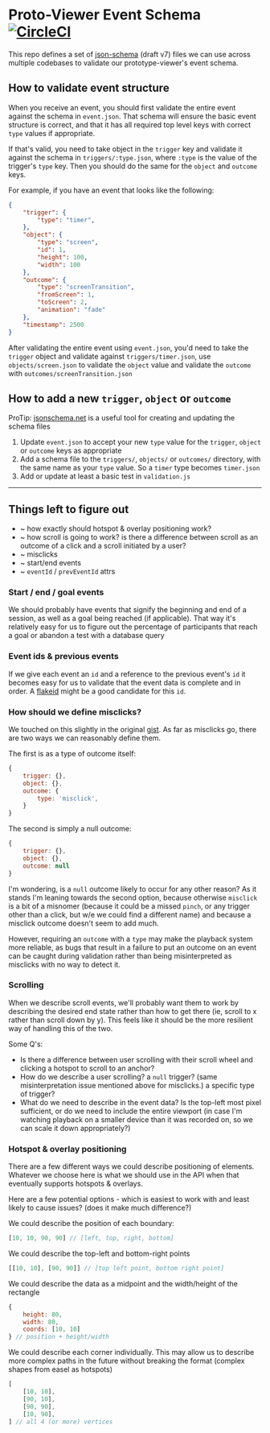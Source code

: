 # Proto-Viewer Event Schema [![CircleCI](https://circleci.com/gh/marvelapp/prototype-event-schema.svg?style=svg&circle-token=88a10b5a479c4c27990a4ce9cf7412eb1ea28ce4)](https://circleci.com/gh/marvelapp/prototype-event-schema)

This repo defines a set of [json-schema](https://json-schema.org/) (draft v7) files we can use across multiple codebases to validate our prototype-viewer's event schema.

## How to validate event structure

When you receive an event, you should first validate the entire event against the schema in `event.json`. That schema will ensure the basic event structure is correct, and that it has all required top level keys with correct `type` values if appropriate.

If that's valid, you need to take object in the `trigger` key and validate it against the schema in `triggers/:type.json`, where `:type` is the value of the trigger's `type` key. Then you should do the same for the `object` and `outcome` keys.

For example, if you have an event that looks like the following:


```json
{
    "trigger": {
        "type": "timer",
    },
    "object": {
        "type": "screen",
        "id": 1,
        "height": 100,
        "width": 100
    },
    "outcome": {
        "type": "screenTransition",
        "fromScreen": 1,
        "toScreen": 2,
        "animation": "fade"
    },
    "timestamp": 2500
}
```

After validating the entire event using `event.json`, you'd need to take the `trigger` object and validate against `triggers/timer.json`, use `objects/screen.json` to validate the `object` value and validate the `outcome` with `outcomes/screenTransition.json`

## How to add a new `trigger`, `object` or `outcome`

ProTip: [jsonschema.net](https://www.jsonschema.net/) is a useful tool for creating and updating the schema files

1. Update `event.json` to accept your new `type` value for the `trigger`, `object` or `outcome` keys as appropriate
2. Add a schema file to the `triggers/`, `objects/` or `outcomes/` directory, with the same name as your `type` value. So a `timer` type becomes `timer.json`
3. Add or update at least a basic test in `validation.js`

----


## Things left to figure out

- ~ how exactly should hotspot & overlay positioning work?
- ~ how scroll is going to work? is there a difference between scroll as an outcome of a click and a scroll initiated by a user?
- ~ misclicks
- ~ start/end events
- ~ `eventId` / `prevEventId` attrs


### Start / end / goal events

We should probably have events that signify the beginning and end of a session, as well as a goal being reached (if applicable). That way it's relatively easy for us to figure out the percentage of participants that reach a goal or abandon a test with a database query

### Event ids & previous events

If we give each event an `id` and a reference to the previous event's `id` it becomes easy for us to validate that the event data is complete and in order.
A [flakeid](http://yellerapp.com/posts/2015-02-09-flake-ids.html) might be a good candidate for this `id`.

### How should we define misclicks?

We touched on this slightly in the original [gist](https://gist.github.com/joealcorn/86461c250d61aceddd631d7dd6ecc5c5#gistcomment-2799184).
As far as misclicks go, there are two ways we can reasonably define them.

The first is as a type of outcome itself:

```js
{
    trigger: {},
    object: {},
    outcome: {
        type: 'misclick',
    }
}
```

The second is simply a null outcome:

```js
{
    trigger: {},
    object: {},
    outcome: null
}
```

I'm wondering, is a `null` outcome likely to occur for any other reason?
As it stands I'm leaning towards the second option, because otherwise `misclick` is a bit of a misnomer (because it could be a missed `pinch`, or any trigger other than a click, but w/e we could find a different name) and because a misclick outcome doesn't seem to add much.

However, requiring an `outcome` with a `type` may make the playback system more reliable, as bugs that result in a failure to put an outcome on an event can be caught during validation rather than being misinterpreted as misclicks with no way to detect it.


### Scrolling

When we describe scroll events, we'll probably want them to work by describing the desired end state rather than how to get there (ie, scroll to x rather than scroll down by y). This feels like it should be the more resilient way of handling this of the two.

Some Q's:

- Is there a difference between user scrolling with their scroll wheel and clicking a hotspot to scroll to an anchor?
- How do we describe a user scrolling? a `null` trigger? (same misinterpretation issue mentioned above for misclicks.) a specific type of trigger?
- What do we need to describe in the event data? Is the top-left most pixel sufficient, or do we need to include the entire viewport (in case I'm watching playback on a smaller device than it was recorded on, so we can scale it down appropriately?)


### Hotspot & overlay positioning

There are a few different ways we could describe positioning of elements. Whatever we choose here is what we should use in the API when that eventually supports hotspots & overlays.

Here are a few potential options - which is easiest to work with and least likely to cause issues? (does it make much difference?)

We could describe the position of each boundary:

```javascript
[10, 10, 90, 90] // [left, top, right, bottom]
```

We could describe the top-left and bottom-right points

```javascript
[[10, 10], [90, 90]] // [top left point, bottom right point]
```

We could describe the data as a midpoint and the width/height of the rectangle

```javascript
{
    height: 80,
    width: 80,
    coords: [10, 10]
} // position + height/width
```

We could describe each corner individually. This may allow us to describe more complex paths in the future without breaking the format (complex shapes from easel as hotspots)

```javascript
[
    [10, 10],
    [90, 10],
    [90, 90],
    [10, 90],
] // all 4 (or more) vertices
```

